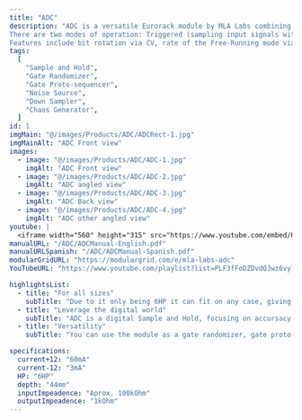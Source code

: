 ```yaml
---
title: "ADC"
description: "ADC is a versatile Eurorack module by MLA Labs combining analog and digital functions. It operates as a digital sample and hold with an extra 8 outputs that represent the 8 most significant bits of the sampled signal. It can act as a gate randomizer, gate proto-sequencer, and noise generator (analog and digital), among many other things.
There are two modes of operation: Triggered (sampling input signals with trigger control) and Free-Running (sampling each bit of the input on a different sample rate).
Features include bit rotation via CV, rate of the Free-Running mode via CV, internal noise source, and configurable jumpers for advanced behavior. Ideal for creating chaotic CV, digital noise, or randomized triggers on a small footprint."
tags:
  [
    "Sample and Hold",
    "Gate Randomizer",
    "Gate Proto-sequencer",
    "Noise Source",
    "Down Sampler",
    "Chaos Generator",
  ]
id: 1
imgMain: "@/images/Products/ADC/ADCRect-1.jpg"
imgMainAlt: "ADC Front view"
images:
  - image: "@/images/Products/ADC/ADC-1.jpg"
    imgAlt: "ADC Front view"
  - image: "@/images/Products/ADC/ADC-2.jpg"
    imgAlt: "ADC angled view"
  - image: "@/images/Products/ADC/ADC-3.jpg"
    imgAlt: "ADC Back view"
  - image: "@/images/Products/ADC/ADC-4.jpg"
    imgAlt: "ADC other angled view"
youtube: |
  <iframe width="560" height="315" src="https://www.youtube.com/embed/HDFFU36d9GU?si=e20XM4B8yUtI0p03" title="YouTube video player" frameborder="0" allow="accelerometer; autoplay; clipboard-write; encrypted-media; gyroscope; picture-in-picture; web-share" referrerpolicy="strict-origin-when-cross-origin" allowfullscreen></iframe>
manualURL: "/ADC/ADCManual-English.pdf"
manualURLSpanish: "/ADC/ADCManual-Spanish.pdf"
modularGridURL: "https://modulargrid.com/e/mla-labs-adc"
YouTubeURL: "https://www.youtube.com/playlist?list=PLF3fFoDZDvdQJwz6vylqEivGRfUWe-ZZO"

highlightsList:
  - title: "For all sizes"
    subTitle: "Due to it only being 6HP it can fit on any case, giving great value for size."
  - title: "Leverage the digital world"
    subTitle: "ADC is a digital Sample and Hold, focusing on accursacy and derivations of voltages from a processing perspective."
  - title: "Versatility"
    subTitle: "You can use the module as a gate randomizer, gate proto-sequencer, a noise generator (analog and digital), among many other things."

specifications:
  current+12: "60mA"
  current-12: "3mA"
  HP: "6HP"
  depth: "44mm"
  inputImpeadence: "Aprox. 100kOhm"
  outputImpeadence: "1kOhm"
---
```

